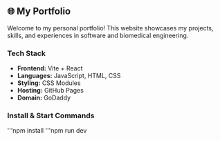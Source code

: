 ## **🌐 My Portfolio**  

Welcome to my personal portfolio! This website showcases my projects, skills, and experiences in software and biomedical engineering.  

### **Tech Stack**  
- **Frontend:** Vite + React  
- **Languages:** JavaScript, HTML, CSS  
- **Styling:** CSS Modules  
- **Hosting:** GitHub Pages  
- **Domain:** GoDaddy  

### Install & Start Commands
'''npm install 
'''npm run dev